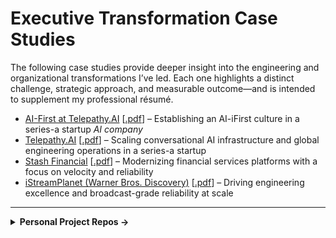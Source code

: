 # Executive Transformation Case Studies

The following case studies provide deeper insight into the engineering and organizational transformations I’ve led. Each one highlights a distinct challenge, strategic approach, and measurable outcome—and is intended to supplement my professional résumé.

* [AI-First at Telepathy.AI](AI-First_Case_Study_TelepathyAI.md)  [[.pdf](AI-First_Case_Study_TelepathyAI.pdf)] – Establishing an AI-iFirst culture in a series-a startup _AI company_
* [Telepathy.AI](Transformation_Case_Study_TelepathyAI.md)  [[.pdf](Transformation_Case_Study_TelepathyAI.pdf)] – Scaling conversational AI infrastructure and global engineering operations in a series-a startup
* [Stash Financial](Transformation_Case_Study_Stash.md)  [[.pdf](Transformation_Case_Study_Stash.pdf)] – Modernizing financial services platforms with a focus on velocity and reliability
* [iStreamPlanet (Warner Bros. Discovery)](Transformation_Case_Study_iStreamPlanet.md)  [[.pdf](Transformation_Case_Study_iStreamPlanet.pdf)] – Driving engineering excellence and broadcast-grade reliability at scale




---

<details>
<summary><strong>Personal Project Repos →</strong></summary>
  
* [Engineering Culture blogs](https://github.com/bordenet/Engineering_Culture)
* [Secrets in Source code scanner](https://github.com/bordenet/secrets-in-source)
* [LLM-assisted PRD generator](https://github.com/bordenet/product-requirements-assistant)
* [Apple News "Quartile" puzzle solver](https://github.com/bordenet/apple-quartile-solver)
* [Zoom background generator-- panoramic photos as input](https://github.com/bordenet/ZoomBackgroundMagick)
* [LLM-assisted "PR-FAQ" document validator](https://github.com/bordenet/pr-faq-validator)


</details>
